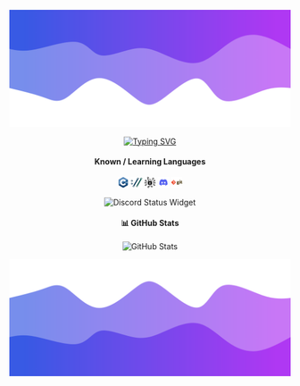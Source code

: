 <p align="center">
  <img src="./header.png" alt="Header" />
</p>

<div align="center">
  <a href="https://git.io/typing-svg">
    <img src="https://readme-typing-svg.demolab.com?font=Fira+Code&pause=1000&color=F7ECEC&center=true&vCenter=true&width=435&lines=Just+a+silly+guy+coding+silly+things+" alt="Typing SVG" />
  </a>
<h4 align="center">Known / Learning Languages</h4>

<p align="center">
  <code><img height="20" src="https://raw.githubusercontent.com/github/explore/main/topics/cpp/cpp.png" alt="C++"></code>
  <code><img height="20" src="https://raw.githubusercontent.com/github/explore/main/topics/curl/curl.png" alt="cURL"></code>
  <code><img height="20" src="https://raw.githubusercontent.com/github/explore/main/topics/cryptography/cryptography.png" alt="Cryptography"></code>
  <code><img height="20" src="https://raw.githubusercontent.com/github/explore/main/topics/discord/discord.png" alt="Discord API"></code>
  <code><img height="20" src="https://raw.githubusercontent.com/github/explore/main/topics/git/git.png" alt="Git"></code>
</p>



<p align="center">
  <img src="https://discord.c99.nl/widget/theme-4/804666654604263425.png" alt="Discord Status Widget" />
</p>


<h4 align="center">📊 GitHub Stats</h4>
<p align="center">
  <img src="https://github-readme-stats.vercel.app/api?username=disbuted&hide_title=true&hide_rank=true&show_icons=true&hide_border=true&theme=github_dark&count_private=true&hide=contribs" alt="GitHub Stats" />
</p>

<p align="center">
  <img src="./footer.png" alt="Footer" />
</p>
